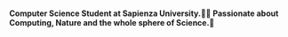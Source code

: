 #### Computer Science Student at Sapienza University.🏴‍☠️ Passionate about Computing, Nature and the whole sphere of Science.🔭
